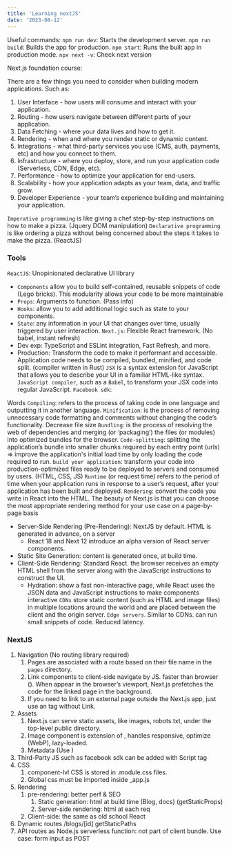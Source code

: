 ```yaml
---
title: 'Learning nextJS'
date: '2023-08-12'
---
```


Useful commands:
`npm run dev`: Starts the development server.
`npm run build`: Builds the app for production.
`npm start`: Runs the built app in production mode.
`npx next -v`: Check next version


Next.js foundation course:


There are a few things you need to consider when building modern applications. Such as:

1. User Interface - how users will consume and interact with your application.
2. Routing - how users navigate between different parts of your application.
3. Data Fetching - where your data lives and how to get it.
4. Rendering - when and where you render static or dynamic content.
5. Integrations - what third-party services you use (CMS, auth, payments, etc) and how you connect to them.
6. Infrastructure - where you deploy, store, and run your application code (Serverless, CDN, Edge, etc).
7. Performance - how to optimize your application for end-users.
8. Scalability - how your application adapts as your team, data, and traffic grow.
9. Developer Experience - your team’s experience building and maintaining your application.

`Imperative programming` is like giving a chef step-by-step instructions on how to make a pizza. (Jquery DOM manipulation)
`Declarative programming` is like ordering a pizza without being concerned about the steps it takes to make the pizza. (ReactJS)

### Tools
`ReactJS`: Unopinionated declarative UI library
- `Components` allow you to build self-contained, reusable snippets of code (Lego bricks). This modularity allows your code to be more maintainable
- `Props`: Arguments to function. (Pass info)
- `Hooks`: allow you to add additional logic such as state to your components.
- `State`: any information in your UI that changes over time, usually triggered by user interaction.
`Next.js`: Flexible React framework. (No babel, instant refresh)
- Dev exp:  TypeScript and ESLint integration, Fast Refresh, and more.
- Production: Transform the code to make it performant and accessible. Application code needs to be compiled, bundled, minified, and code split. (compiler written in Rust)
`JSX` is a syntax extension for JavaScript that allows you to describe your UI in a familiar HTML-like syntax.
`JavaScript compiler`, such as a `Babel`, to transform your JSX code into regular JavaScript.
`Facebook sdk`: 

Words
`Compiling`: refers to the process of taking code in one language and outputting it in another language.
`Minification`: is the process of removing unnecessary code formatting and comments without changing the code’s functionality. Decrease file size
`Bundling`: is the process of resolving the web of dependencies and merging (or ‘packaging’) the files (or modules) into optimized bundles for the browser.
`Code-splitting`: splitting the application’s bundle into smaller chunks required by each entry point (urls) => improve the application's initial load time by only loading the code required to run.
`build your application`: transform your code into production-optimized files ready to be deployed to servers and consumed by users. (HTML, CSS, JS)
`Runtime` (or request time) refers to the period of time when your application runs in response to a user’s request, after your application has been built and deployed.
`Rendering`: convert the code you write in React into the HTML. The beauty of Next.js is that you can choose the most appropriate rendering method for your use case on a page-by-page basis
- Server-Side Rendering (Pre-Rendering): NextJS by default.  HTML is generated in advance, on a server
  - React 18 and Next 12 introduce an alpha version of React server components.
- Static Site Generation: content is generated once, at build time.
- Client-Side Rendering: Standard React. the browser receives an empty HTML shell from the server along with the JavaScript instructions to construct the UI.
  - Hydration: show a fast non-interactive page, while React uses the JSON data and JavaScript instructions to make components interactive
`CDNs` store static content (such as HTML and image files) in multiple locations around the world and are placed between the client and the origin server.
`Edge servers`. Similar to CDNs. can run small snippets of code. Reduced latency.

### NextJS
1. Navigation (No routing library required)
   1. Pages are associated with a route based on their file name in the `pages` directory.
   2. Link components to client-side navigate by JS. faster than browser (<a>). When <Link> appear in the browser’s viewport, Next.js prefetches the code for the linked page in the background.
   3. If you need to link to an external page outside the Next.js app, just use an <a> tag without Link.
2. Assets
   1. Next.js can serve static assets, like images, robots.txt, under the top-level public directory. 
   2. Image component is extension of <img>, handles responsive, optimize (WebP), lazy-loaded.
   3. Metadata (Use <Head>)
3. Third-Party JS such as facebook sdk can be added with Script tag
4. CSS
   1. component-lvl CSS is stored in .module.css files. 
   2. Global css must be imported inside _app.js
5. Rendering
   1. pre-rendering: better perf & SEO
      1. Static generation: html at build time (Blog, docs) (getStaticProps)
      2. Server-side rendering: html at each req
   2. Client-side: the same as old school React
6. Dynamic routes /blogs/[id] getStaticPaths
7. API routes as Node.js serverless function: not part of client bundle. Use case: form input as POST 